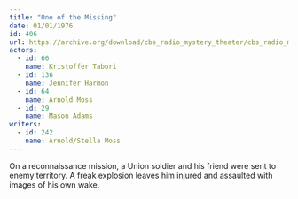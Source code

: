 ```yaml
---
title: "One of the Missing"
date: 01/01/1976
id: 406
url: https://archive.org/download/cbs_radio_mystery_theater/cbs_radio_mystery_theater-0401-0450.zip/cbs_radio_mystery_theater-0401-0450%2Fcbsrmt_0406_one_of_the_missing.mp3
actors:  
  - id: 66
    name: Kristoffer Tabori  
  - id: 136
    name: Jennifer Harmon  
  - id: 64
    name: Arnold Moss  
  - id: 29
    name: Mason Adams
writers:  
  - id: 242
    name: Arnold/Stella Moss
---
```

On a reconnaissance mission, a Union soldier and his friend were sent to enemy territory. A freak explosion leaves him injured and assaulted with images of his own wake.